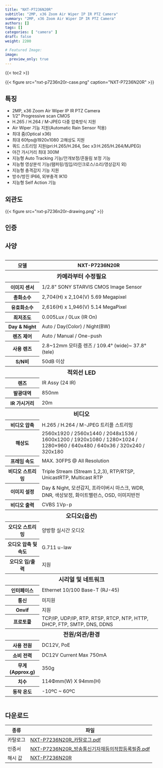 ```yaml
---
title: "NXT-P7236N20R"
subtitle: "2MP, x36 Zoom Air Wiper IP IR PTZ Camera"
summary: "2MP, x36 Zoom Air Wiper IP IR PTZ Camera"
authors: []
tags: []
categories: [ "camera" ]
draft: false
weight: 2200

# Featured Image:
image:
  preview_only: true
---
```


{{< toc2 >}}

<div class="container">
<div class="row justify-content-center align-items-center">
<div class="col-sm-6">

{{< figure src="nxt-p7236n20r-case.png" caption="NXT-P7236N20R" >}}

</div>
</div>
</div>

<div class="container">
<div class="row justify-content-center">
<div class="col-sm-6 pl-0">

## 특징

- 2MP, x36 Zoom Air Wiper IP IR PTZ Camera
- 1/2" Progressive scan CMOS
- H.265 / H.264 / M-JPEG 다중 압축방식 지원
- Air Wiper 기능 지원(Automatic Rain Sensor 적용)
- 최대 줌(Optical x36)
- 최대 60fps@1920x1080 고해상도 지원
- 쿼드 스트리밍 지원(pri:H.265/H.264, Sec x3:H.265/H.264/MJPEG)
- 야간 가시거리 최대 300M
- 지능형 Auto Tracking 기능/안개보정/흔들림 보정 기능
- 지능형 영상분석 기능(탬퍼링/침입/라인크로스/소리/영상감지 외)
- 지능형 충격감지 기능 지원
- 방수/방진 IP66, 외부충격 IK10
- 지능형 Self Action 기능

</div>
<div class="col-sm-6 pl-0">

## 외관도

{{< figure src="nxt-p7236n20r-drawing.png" >}}

</div>
</div>
</div>

## 인증

<div class="container">
<div class="row align-items-top">

<!--{{< figure src="TTA.png" >}} &nbsp;&nbsp;&nbsp;&nbsp; - 공공기관용 IP카메라 보안 성능품질 Ver.1 (TTA-V-22-216)-->

</div>
</div>

## 사양

<div style="overflow-x: auto">
<table class="spec">
<thead>
<tr>
<th>모델</th>
<th>NXT-P7236N20R</th>
</tr>
</thead>
<tbody>

<tr><th colspan="2" style="font-size: larger; font-weight: bolder">카메라부터 수정필요</th></tr>
<tr><th>이미지 센서</th><td>1/2.8" SONY STARVIS CMOS Image Sensor</td></tr>
<tr><th>총화소수</th><td>2,704(H) x 2,104(V) 5.69 Megapixel</td></tr>
<tr><th>유효화소수</th><td>2,616(H) x 1,946(V) 5.14 MegaPixel</td></tr>
<tr><th>최저조도</th><td>0.005Lux / 0Lux (IR On)</td></tr>
<tr><th>Day & Night</th><td>Auto / Day(Color) / Night(BW)</td></tr>
<tr><th>렌즈 제어</th><td>Auto / Manual / One-push</td></tr>
<tr><th>사용 렌즈</th><td>2.8~12mm 모터줌 렌즈 / 109.4° (wide)~ 37.8° (tele)</td></tr>
<tr><th>S/N비</th><td>50dB 이상</td></tr>
<tr><th colspan="2" style="font-size: larger; font-weight: bolder">적외선 LED</th></tr>
<tr><th>렌즈</th><td>IR Assy (24 IR)</td></tr>
<tr><th>발광대역</th><td>850nm</td></tr>
<tr><th>IR 가시거리</th><td>20m</td></tr>
<tr><th colspan="2" style="font-size: larger; font-weight: bolder">비디오</th></tr>
<tr><th>비디오 압축</th><td>H.265 / H.264 / M-JPEG 트리플 스트리밍</td></tr>
<tr><th>해상도</th><td>2560x1920 / 2560x1440 / 2048x1536 / 1600x1200 / 1920x1080 / 1280×1024 / 1280×960 / 640x480 / 640x36 / 320x240 / 320x180</td></tr>
<tr><th>프레임 속도</th><td>MAX. 30FPS @ All Resolution</td></tr>
<tr><th>비디오 스트리밍</th><td>Triple Stream (Stream 1,2,3), RTP/RTSP, UnicastRTP, Multicast RTP</td></tr>
<tr><th>이미지 설정</th><td>Day & Night, 모션감지, 프라이버시 마스크, WDR, DNR, 색상보정, 화이트밸런스, OSD, 이미지반전</td></tr>
<tr><th>비디오 출력</th><td>CVBS 1Vp-p</td></tr>
<tr><th colspan="2" style="font-size: larger; font-weight: bolder">오디오(옵션)</th></tr>
<tr><th>오디오 스트리밍</td><td>양방항 실시간 오디오</td></tr>
<tr><th>오디오 압축 및 속도</td><td>G.711 u-law</td></tr>
<tr><th>오디오 입/출력</td><td>지원</td></tr>
<tr><th colspan="2" style="font-size: larger; font-weight: bolder">시리얼 및 네트워크</th></tr>
<tr><th>인터페이스</th><td>Ethernet 10/100 Base-T (RJ-45)</td></tr>
<tr><th>통신</th><td>미지원</td></tr>
<tr><th>Onvif</th><td>지원</td></tr>
<tr><th>프로토콜</th><td>TCP/IP, UDP/IP, RTP, RTSP, RTCP, NTP, HTTP, DHCP, FTP, SMTP, DNS, DDNS</td></tr>
<tr><th colspan="2" style="font-size: larger; font-weight: bolder">전원/외관/환경</th></tr>
<tr><th>사용 전원</th><td>DC12V, PoE</td></tr>
<tr><th>소비 전력</th><td>DC12V Current Max 750mA</td></tr>
<tr><th>무게(Approx.g)</th><td>350g</td></tr>
<tr><th>치수</th><td>114Φmm(W) X 94mm(H)</td></tr>
<tr><th>동작 온도</th><td>-10ºC ~ 60ºC</td></tr>
</tbody>
</table>
</div>

## 다운로드

종류 | 파일
---- | ----
카탈로그 | [NXT-P7236N20R_카탈로그.pdf](NXT-P7236N20R_카탈로그.pdf)
인증서 | <!--[NXT-P7236N20R_방송통신기자재등(전자파적합성)시험성적서.pdf](필증_08602.pdf)<br>-->[NXT-P7236N20R_방송통신기자재등의적합등록필증.pdf](필증_08602.pdf.pdf)<br>
해시 값 | [NXT-P7236N20R](nxt-p7236n20r-tta.txt)